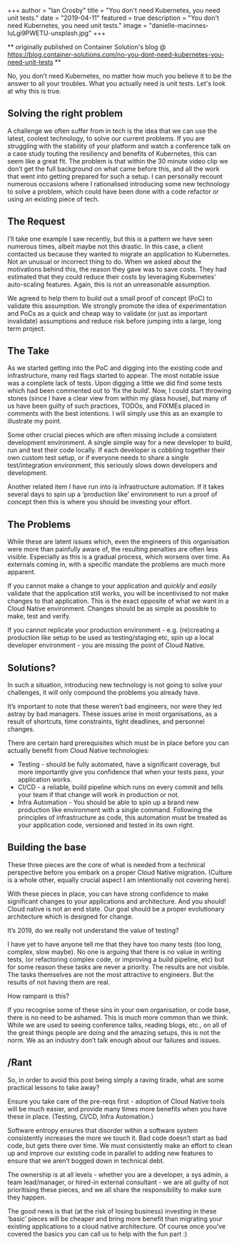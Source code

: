+++
author = "Ian Crosby"
title = "You don't need Kubernetes, you need unit tests."
date = "2019-04-11"
featured = true
description = "You don't need Kubernetes, you need unit tests."
image = "danielle-macinnes-IuLgi9PWETU-unsplash.jpg"
+++

** originally published on Container Solution's blog @ https://blog.container-solutions.com/no-you-dont-need-kubernetes-you-need-unit-tests **

No, you don’t need Kubernetes, no matter how much you believe it to be the answer to all your troubles. What you actually need is unit tests. Let's look at why this is true.

## Solving the right problem

A challenge we often suffer from in tech is the idea that we can use the latest, coolest technology, to solve our current problems. If you are struggling with the stability of your platform and watch a conference talk on a case study touting the resiliency and benefits of Kubernetes, this can seem like a great fit. The problem is that within the 30 minute video clip we don’t get the full background on what came before this, and all the work that went into getting prepared for such a setup. I can personally recount numerous occasions where I rationalised introducing some new technology to solve a problem, which could have been done with a code refactor or using an existing piece of tech.

## The Request

I’ll take one example I saw recently, but this is a pattern we have seen numerous times, albeit maybe not this drastic. In this case, a client contacted us because they wanted to migrate an application to Kubernetes. Not an unusual or incorrect thing to do. When we asked about the motivations behind this, the reason they gave was to save costs. They had estimated that they could reduce their costs by leveraging Kubernetes' auto-scaling features. Again, this is not an unreasonable assumption.

We agreed to help them to build out a small proof of concept (PoC) to validate this assumption. We strongly promote the idea of experimentation and PoCs as a quick and cheap way to validate (or just as important invalidate) assumptions and reduce risk before jumping into a large, long term project.

## The Take

As we started getting into the PoC and digging into the existing code and infrastructure, many red flags started to appear. The most notable issue was a complete lack of tests. Upon digging a little we did find some tests which had been commented out to ‘fix the build’. Now, I could start throwing stones (since I have a clear view from within my glass house), but many of us have been guilty of such practices, TODOs, and FIXMEs placed in comments with the best intentions. I will simply use this as an example to illustrate my point.

Some other crucial pieces which are often missing include a consistent development environment. A single simple way for a new developer to build, run and test their code locally. If each developer is cobbling together their own custom test setup, or if everyone needs to share a single test/integration environment, this seriously slows down developers and development.

Another related item I have run into is infrastructure automation. If it takes several days to spin up a ‘production like’ environment to run a proof of concept then this is where you should be investing your effort.

## The Problems

While these are latent issues which, even the engineers of this organisation were more than painfully aware of, the resulting penalties are often less visible. Especially as this is a gradual process, which worsens over time. As externals coming in, with a specific mandate the problems are much more apparent.

If you cannot make a change to your application and *quickly* and *easily* validate that the application still works, you will be incentivised to not make changes to that application. This is the exact opposite of what we want in a Cloud Native environment. Changes should be as simple as possible to make, test and verify.

If you cannot replicate your production environment - e.g. (re)creating a production like setup to be used as testing/staging etc, spin up a local developer environment - you are missing the point of Cloud Native.

## Solutions?

In such a situation, introducing new technology is not going to solve your challenges, it will only compound the problems you already have.

It’s important to note that these weren’t bad engineers, nor were they led astray by bad managers. These issues arise in most organisations, as a result of shortcuts, time constraints, tight deadlines, and personnel changes.

There are certain hard prerequisites which must be in place before you can actually benefit from Cloud Native technologies:

* Testing - should be fully automated, have a significant coverage, but more importantly give you confidence that when your tests pass, your application works.
* CI/CD - a reliable, build pipeline which runs on every commit and tells your team if that change will work in production or not.
* Infra Automation - You should be able to spin up a brand new production like environment with a single command. Following the principles of infrastructure as code, this automation must be treated as your application code, versioned and tested in its own right.

## Building the base

These three pieces are the core of what is needed from a technical perspective before you embark on a proper Cloud Native migration. (Culture is a whole other, equally crucial aspect I am intentionally not covering here).

With these pieces in place, you can have strong confidence to make significant changes to your applications and architecture. And you should! Cloud native is not an end state. Our goal should be a proper evolutionary architecture which is designed for change.

It’s 2019, do we really not understand the value of testing?

I have yet to have anyone tell me that they have too many tests (too long, complex, slow maybe). No one is arguing that there is no value in writing tests, (or refactoring complex code, or improving a build pipeline, etc) but for some reason these tasks are never a priority. The results are not visible. The tasks themselves are not the most attractive to engineers. But the results of not having them are real.

How rampant is this?

If you recognise some of these sins in your own organisation, or code base, there is no need to be ashamed. This is much more common than we think. While we are used to seeing conference talks, reading blogs, etc., on all of the great things people are doing and the amazing setups, this is not the norm. We as an industry don’t talk enough about our failures and issues.

## /Rant

So, in order to avoid this post being simply a raving tirade, what are some practical lessons to take away?

Ensure you take care of the pre-reqs first - adoption of Cloud Native tools will be much easier, and provide many times more benefits when you have these in place. (Testing, CI/CD, Infra Automation.)

Software entropy ensures that disorder within a software system consistently increases the more we touch it. Bad code doesn’t start as bad code, but gets there over time. We must consistently make an effort to clean up and improve our existing code in parallel to adding new features to ensure that we aren’t bogged down in technical debt.

The ownership is at all levels - whether you are a developer, a sys admin, a team lead/manager, or hired-in external consultant - we are all guilty of not prioritising these pieces, and we all share the responsibility to make sure they happen.

The good news is that (at the risk of losing business) investing in these ‘basic’ pieces will be cheaper and bring more benefit than migrating your existing applications to a cloud native architecture. Of course once you’ve covered the basics you can call us to help with the fun part :)